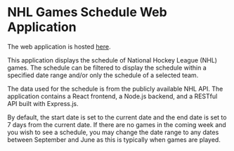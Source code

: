 # NHL Games Schedule Web Application

The web application is hosted [here](https://nhlschedule.herokuapp.com/).

This application displays the schedule of National Hockey League (NHL) games. The schedule can be filtered to display the schedule within a specified date range and/or only the schedule of a selected team.

The data used for the schedule is from the publicly available NHL API. The application contains a React frontend, a Node.js backend, and a RESTful API built with Express.js.

By default, the start date is set to the current date and the end date is set to 7 days from the current date. If there are no games in the coming week and you wish to see a schedule, you may change the date range to any dates between September and June as this is typically when games are played.
